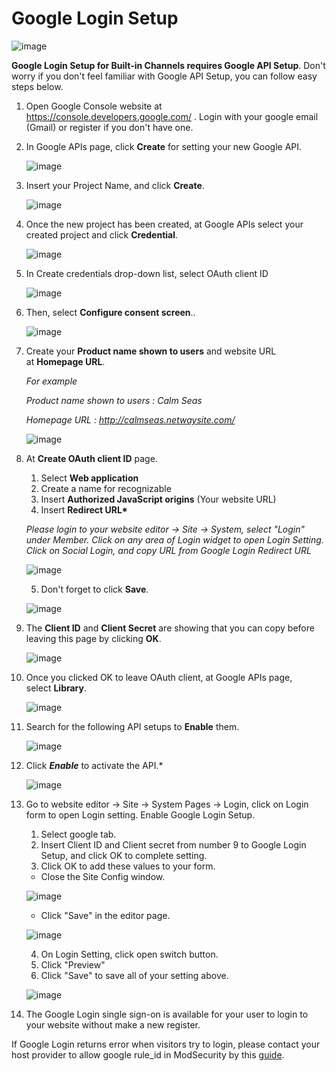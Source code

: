 # Google Login Setup

![image](images/login_system.png)

**Google Login Setup for Built-in Channels requires Google API Setup**. Don't worry if you don't feel familiar with Google API Setup, you can follow easy steps below.

1. Open Google Console website at <https://console.developers.google.com/> . Login with your google email (Gmail) or register if you don't have one.

2. In Google APIs page, click **Create** for setting your new Google API.

    ![image](images/loginSystem1.png)

3. Insert your Project Name, and click **Create**.

    ![image](images/step3.png)

4. Once the new project has been created, at Google APIs select your created project and click **Credential**.

    ![image](images/step4.png)

5. In Create credentials drop-down list, select OAuth client ID

    ![image](images/6.png)

6. Then, select **Configure consent screen**..

    ![image](images/mkt9.png)

7. Create your **Product name shown to users** and website URL at **Homepage URL**.

    _For example_

    _Product name shown to users : Calm Seas_

    _Homepage URL : <http://calmseas.netwaysite.com/>_

    ![image](images/step7.png)

8. At **Create OAuth client ID** page.

      1. Select **Web application**
      2. Create a name for recognizable
      3. Insert **Authorized JavaScript origins** (Your website URL)
      4. Insert **Redirect URL\***

    _Please login to your website editor -> Site -> System, select "Login" under Member. Click on any area of Login widget to open Login Setting. Click on Social Login, and copy URL from Google Login Redirect URL_

    ![image](images/loginSystem5.png)

      5. Don't forget to click **Save**.

    ![image](images/loginSystem2.png)

9. The **Client ID** and **Client Secret** are showing that you can copy before leaving this page by clicking **OK**.

    ![image](images/mkt12.png)

10. Once you clicked OK to leave OAuth client, at Google APIs page, select **Library**.

    ![image](images/mkt13.png)

11. Search for the following API setups to **Enable** them.

    ![image](images/loginSystem3.png)

12. Click ***Enable*** to activate the API.*

    ![image](images/loginSystem4.png)

13. Go to website editor -> Site -> System Pages -> Login, click on Login form to open Login setting. Enable Google Login Setup.

     1. Select google tab.
     2. Insert Client ID and Client secret from number 9 to Google Login Setup, and click OK to complete setting.
     3. Click OK to add these values to your form.
      - Close the Site Config window.

    ![image](images/register_and_login/img_google_login_config_01.png)

    - Click "Save" in the editor page.

    ![image](images/register_and_login/img_google_login_config_03.png)

  

     4. On Login Setting, click open switch button.
     5. Click "Preview"
     6. Click "Save" to save all of your setting above.

    ![image](images/register_and_login/img_google_login_config_02.png)

14. The Google Login single sign-on is available for your user to login to your website without make a new register.

If Google Login returns error when visitors try to login, please contact your host provider to allow google rule_id in ModSecurity by this [guide](https://support.rvglobalsoft.com/hc/en-us/articles/360019136994-Google-Login-on-My-website-is-giving-error-when-visitors-try-to-login-).
